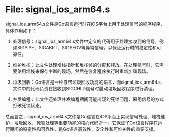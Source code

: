 # File: signal_ios_arm64.s

signal_ios_arm64.s文件是Go语言运行时在iOS平台上用于处理信号的程序程序，具体作用如下：

1. 处理信号：signal_ios_arm64.s文件中定义的代码用于处理接收到的信号，例如SIGPIPE、SIGABRT、SIGSEGV等异常信号，以保证运行时的稳定性和可靠性。

2. 维护堆栈：此文件处理堆栈指针和堆栈帧的分配和释放。在处理信号时，它需要使用堆栈来保存中断的现场，然后在恢复程序执行时重新加载现场。

3. 垃圾回收：Go语言是一种自带垃圾回收功能的语言，而signal_ios_arm64.s文件中的代码负责在接收到SIGCHLD信号时启动垃圾回收程序进行清理。

4. 并发编程：此文件还处理并发编程期间可能出现的死锁问题，采用信号的方式打破死锁状态。

总而言之，signal_ios_arm64.s文件是Go语言在iOS平台上实现信号处理、堆栈维护、垃圾回收、死锁处理等重要功能的核心代码之一。它保证了Go语言程序在运行期间的稳定性和可靠性，是Go语言高效性、安全性和可维护性的重要支撑。

